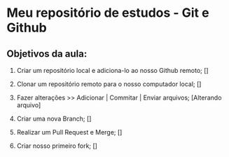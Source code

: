 # Meu repositório de estudos - Git e Github

## Objetivos da aula:

1. Criar um repositório local e adiciona-lo ao nosso Github remoto; []

2. Clonar um repositório remoto para o nosso computador local; []

3. Fazer alterações >> Adicionar | Commitar | Enviar arquivos; [Alterando arquivo]

4. Criar uma nova Branch; []

5. Realizar um Pull Request e Merge; []

6. Criar nosso primeiro fork; []